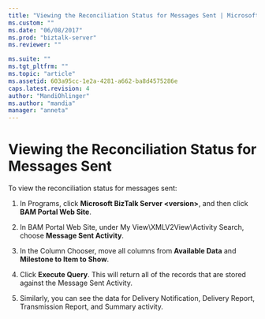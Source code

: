```yaml
---
title: "Viewing the Reconciliation Status for Messages Sent | Microsoft Docs"
ms.custom: ""
ms.date: "06/08/2017"
ms.prod: "biztalk-server"
ms.reviewer: ""

ms.suite: ""
ms.tgt_pltfrm: ""
ms.topic: "article"
ms.assetid: 603a95cc-1e2a-4281-a662-ba8d4575286e
caps.latest.revision: 4
author: "MandiOhlinger"
ms.author: "mandia"
manager: "anneta"
---
```

# Viewing the Reconciliation Status for Messages Sent
To view the reconciliation status for messages sent:  
  
1.  In Programs, click **Microsoft BizTalk Server \<version\>**, and then click **BAM Portal Web Site**.  
  
2.  In BAM Portal Web Site, under My View\XMLV2View\Activity Search, choose **Message Sent Activity**.  
  
3.  In the Column Chooser, move all columns from **Available Data** and **Milestone to Item to Show**.  
  
4.  Click **Execute Query**. This will return all of the records that are stored against the Message Sent Activity.  
  
5.  Similarly, you can see the data for Delivery Notification, Delivery Report, Transmission Report, and Summary activity.
